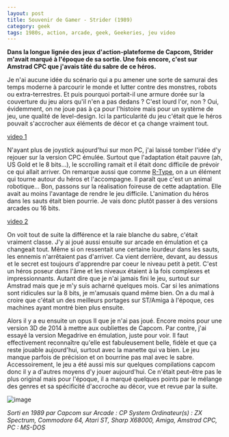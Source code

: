 ```yaml
---
layout: post
title: Souvenir de Gamer - Strider (1989)
category: geek
tags: 1980s, action, arcade, geek, Geekeries, jeu video
---
```

**Dans la longue lignée des jeux d'action-plateforme de Capcom, Strider m'avait marqué à l'époque de sa sortie. Une fois encore, c'est sur Amstrad CPC que j'avais tâté du sabre de ce héros.**

Je n'ai aucune idée du scénario qui a pu amener une sorte de samurai des temps moderne à parcourir le monde et lutter contre des monstres, robots ou extra-terrestres. Et puis pourquoi portait-il une armure dorée sur la couverture du jeu alors qu'il n'en a pas dedans ?  C'est lourd l'or, non ? Oui, évidemment, on ne joue pas à ça pour l'histoire mais pour un système de jeu, une qualité de level-design. Ici la particularité du jeu c'était que le héros pouvait s'accrocher aux éléments de décor  et ça change vraiment tout.

[video 1](https://www.youtube.com/watch?v=B3twY7PaYa0)

N'ayant plus de joystick aujourd'hui sur mon PC, j'ai laissé tomber l'idée d'y rejouer sur la version CPC émulée. Surtout que l'adaptation était pauvre (ah, US Gold et le 8 bits...), le sccrolling ramait et il était donc difficile de prévoir ce qui allait arriver. On remarque aussi que comme <a href="https://cheziceman.wordpress.com/2016/11/10/souvenir-de-gamer-r-type/">R-Type</a>, on a un élément qui tourne autour du héros et l'accompagne. Il paraît que c'est un animal robotique... Bon, passons sur la réalisation foireuse de cette adaptation. Elle avait au moins l'avantage de rendre le jeu difficile. L'animation du héros dans les sauts était bien pourrie. Je vais donc plutôt passer à des versions arcades ou 16 bits.

[video 2](https://www.youtube.com/watch?v=FZwzRRHn53k)

On voit tout de suite la différence et la raie blanche du sabre, c'était vraiment classe. J'y ai joué aussi ensuite sur arcade en émulation et ça changeait tout. Même si on ressentait une certaine lourdeur dans les sauts, les ennemis n'arrêtaient pas d'arriver. Ca vient derrière, devant, au dessus et le secret est toujours d'apprendre par coeur le niveau petit à petit. C'est un héros poseur dans l'âme et les niveaux étaient à la fois complexes et impressionnants. Autant dire que je n'ai jamais fini le jeu, surtout sur Amstrad mais que je m'y suis acharné quelques mois. Car si les animations sont ridicules sur la 8 bits, je m'amusais quand même bien. On a du mal à croire que c'était un des meilleurs portages sur ST/Amiga à l'époque, ces machines ayant montré bien plus ensuite. 

Alors il y a eu ensuite un opus II que je n'ai pas joué. Encore moins pour une version 3D de 2014 à mettre aux oubliettes de Capcom. Par contre, j'ai essayé la version Megadrive en émulation, juste pour voir. Il faut effectivement reconnaître qu'elle est fabuleusement belle, fidèle et que ça reste jouable aujourd'hui, surtout avec la manette qui va bien. Le jeu manque parfois de précision et on bourrine pas mal avec le sabre. Accessoirement, le jeu a été aussi mis sur quelques compilations capcom donc il y a d'autres moyens d'y jouer aujourd'hui. Ce n'était peut-être pas le plus original mais pour l'époque, il a marqué quelques points par le mélange des genres et sa spécificité d'accroche au décor, vue et revue par la suite. 

![image](https://cheziceman.files.wordpress.com/2019/04/screenshot_2019-04-07-13-14-21-730_com1248668412.png)

*Sorti en 1989 par Capcom sur Arcade :  CP System  Ordinateur(s) :  ZX Spectrum, Commodore 64, Atari ST, Sharp X68000, Amiga, Amstrad CPC, PC : MS-DOS*
